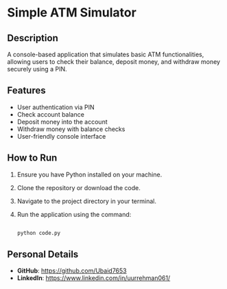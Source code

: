 # Simple ATM Simulator

## Description
A console-based application that simulates basic ATM functionalities, allowing users to check their balance, deposit money, and withdraw money securely using a PIN.

## Features
- User authentication via PIN
- Check account balance
- Deposit money into the account
- Withdraw money with balance checks
- User-friendly console interface

## How to Run
1. Ensure you have Python installed on your machine.
2. Clone the repository or download the code.
3. Navigate to the project directory in your terminal.
4. Run the application using the command:
   
   ```bash

   python code.py
   ```
## Personal Details
- **GitHub**: https://github.com/Ubaid7653
- **LinkedIn**: https://www.linkedin.com/in/uurrehman061/
